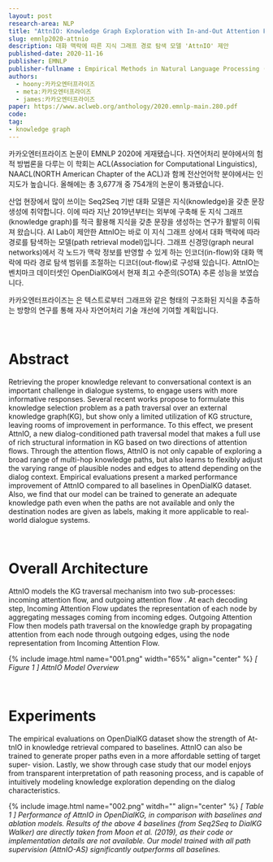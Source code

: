 ```yaml
---
layout: post
research-area: NLP
title: "AttnIO: Knowledge Graph Exploration with In-and-Out Attention Flow for Knowledge-Grounded Dialogue"
slug: emnlp2020-attnio
description: 대화 맥락에 따른 지식 그래프 경로 탐색 모델 'AttnIO' 제안
published-date: 2020-11-16
publisher: EMNLP
publisher-fullname : Empirical Methods in Natural Language Processing (EMNLP)
authors:
  - hoony:카카오엔터프라이즈
  - meta:카카오엔터프라이즈
  - james:카카오엔터프라이즈
paper: https://www.aclweb.org/anthology/2020.emnlp-main.280.pdf
code:
tag:
- knowledge graph
---
```

카카오엔터프라이즈 논문이 EMNLP 2020에 게재됐습니다. 자연어처리 분야에서의  험적 방법론을 다루는 이 학회는  ACL(Association for Computational Linguistics), NAACL(NORTH American Chapter of the ACL)과 함께 전산언어학 분야에서는 인지도가 높습니다. 올해에는 총 3,677개 중 754개의 논문이 통과됐습니다.

산업 현장에서 많이 쓰이는 Seq2Seq 기반 대화 모델은 지식(knowledge)을 갖춘 문장 생성에 취약합니다. 이에 따라 지난 2019년부터는 외부에 구축해 둔 지식 그래프(knowledge graph)를 적극 활용해 지식을 갖춘 문장을 생성하는 연구가 활발히 이뤄져 왔습니다. AI Lab이 제안한 AttnIO는 바로 이 지식 그래프 상에서 대화 맥락에 따라 경로를 탐색하는 모델(path retrieval model)입니다. 그래프 신경망(graph neural networks)에서 각 노드가 맥락 정보를 반영할 수 있게 하는 인코더(in-flow)와 대화 맥락에 따라 경로 탐색 범위를 조절하는 디코더(out-flow)로 구성돼 있습니다. AttnIO는 벤치마크 데이터셋인 OpenDialKG에서 현재 최고 수준의(SOTA) 추론 성능을 보였습니다.

카카오엔터프라이즈는 은 텍스트로부터 그래프와 같은 형태의 구조화된 지식을 추출하는 방향의 연구를 통해 자사 자연어처리 기술 개선에 기여할 계획입니다.

<br/>

# Abstract

Retrieving the proper knowledge relevant to conversational context is an important challenge in dialogue systems, to engage users with more informative responses. Several recent works propose to formulate this knowledge selection problem as a path traversal over an external knowledge graph(KG), but show only a limited utilization of KG structure, leaving rooms of improvement in performance. To this effect, we present AttnIO, a new dialog-conditioned path traversal model that makes a full use of rich structural information in KG based on two directions of attention flows. Through the attention flows, AttnIO is not only capable of exploring a broad range of multi-hop knowledge paths, but also learns to flexibly adjust the varying range of plausible nodes and edges to attend depending on the dialog context. Empirical evaluations present a marked performance improvement of AttnIO compared to all baselines in OpenDialKG dataset. Also, we find that our model can be trained to generate an adequate knowledge path even when the paths are not available and only the destination nodes are given as labels, making it more applicable to real-world dialogue systems.

<br/>

# Overall Architecture

AttnIO models the KG traversal mechanism into two sub-processes: incoming attention flow, and outgoing attention flow . At each decoding step, Incoming Attention Flow updates the representation of each node by aggregating messages coming from incoming edges. Outgoing Attention Flow then models path traversal on the knowledge graph by propagating attention from each node through outgoing edges, using the node representation from Incoming Attention Flow.

{% include image.html name="001.png" width="65%" align="center" %}
<em class="center">[ Figure 1 ] AttnIO Model Overview</em>

<br/>

# Experiments

The empirical evaluations on OpenDialKG dataset show the strength of At- tnIO in knowledge retrieval compared to baselines. AttnIO can also be trained to generate proper paths even in a more affordable setting of target super- vision. Lastly, we show through case study that our model enjoys from transparent interpretation of path reasoning process, and is capable of intuitively modeling knowledge exploration depending on the dialog characteristics.

{% include image.html name="002.png" witdh="" align="center" %}
<em>[ Table 1 ] Performance of AttnIO in OpenDialKG, in comparison with baselines and ablation models. Results of the above 4 baselines (from Seq2Seq to DialKG Walker) are directly taken from Moon et al. (2019), as their code or implementation details are not available. Our model trained with all path supervision (AttnIO-AS) significantly outperforms all baselines.</em>
